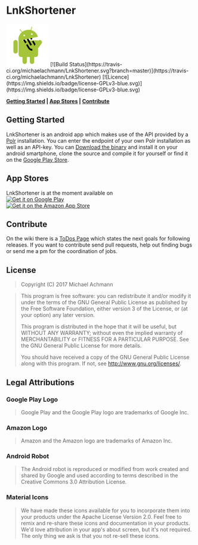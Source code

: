 # LnkShortener
<img src="/icons/LnkShortenerRobo114.png">
[![Build Status](https://travis-ci.org/michaelachmann/LnkShortener.svg?branch=master)](https://travis-ci.org/michaelachmann/LnkShortener) [![Licence](https://img.shields.io/badge/license-GPLv3-blue.svg)](https://img.shields.io/badge/license-GPLv3-blue.svg)

**[Getting Started](#getting-started) | [App Stores](#app-stores) | [Contribute](#contribute)**

## Getting Started
LnkShortener is an android app which makes use of the API provided by a [Polr](https://github.com/Cydrobolt/polr) installation. You can enter the endpoint of your own Polr installation as well as an API-key. You can [Download the binary](https://github.com/michaelachmann/LnkShortener/releases/tag/1.0) and install it on your android smartphone, clone the source and compile it for yourself or find it on the [Google Play Store](https://1n.pm/lnkshortener).

## App Stores
LnkShortener is at the moment available on <br />
<a href='https://1n.pm/lnkshortener'>
<img alt='Get it on Google Play' height='100' src='https://play.google.com/intl/en_us/badges/images/generic/en_badge_web_generic.png'/></a>
<br>
<a href='https://1n.pm/lnk_amzn'><img alt='Get it on the Amazon App Store' src='https://images-na.ssl-images-amazon.com/images/G/01/mobile-apps/devportal2/res/images/amazon-underground-app-us-black.png'></a>

## Contribute
On the wiki there is a [ToDos Page](https://github.com/michaelachmann/LnkShortener/wiki/ToDo) which states the next goals for following releases. If you want to contribute send pull requests, help out finding bugs or send me a pm for the coordination of jobs.

## License 
> Copyright (C) 2017 Michael Achmann

>This program is free software: you can redistribute it and/or modify
>it under the terms of the GNU General Public License as published by
>the Free Software Foundation, either version 3 of the License, or
>(at your option) any later version.
>
>This program is distributed in the hope that it will be useful,
>but WITHOUT ANY WARRANTY; without even the implied warranty of
>MERCHANTABILITY or FITNESS FOR A PARTICULAR PURPOSE.  See the
>GNU General Public License for more details.
>
>You should have received a copy of the GNU General Public License
>along with this program.  If not, see <http://www.gnu.org/licenses/>.

## Legal Attributions
### Google Play Logo
>Google Play and the Google Play logo are trademarks of Google Inc.

### Amazon Logo
>Amazon and the Amazon logo are trademarks of Amazon Inc.

### Android Robot
>The Android robot is reproduced or modified from work created and shared by Google and used according to terms described in the Creative Commons 3.0 Attribution License.

### Material Icons
>We have made these icons available for you to incorporate them into your products under the Apache License Version 2.0. Feel free to remix and re-share these icons and documentation in your products. We'd love attribution in your app's about screen, but it's not required. The only thing we ask is that you not re-sell these icons.
